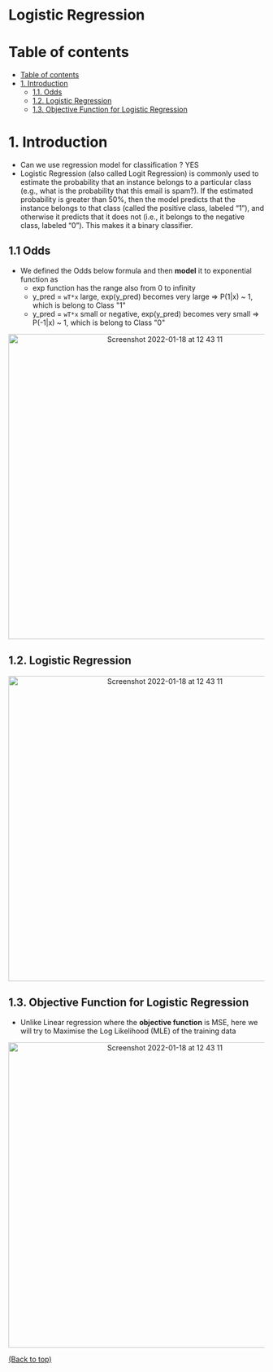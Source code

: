# Logistic Regression

# Table of contents
- [Table of contents](#table-of-contents)
- [1. Introduction](#1-introduction)
  - [1.1. Odds](#11-odds) 
  - [1.2. Logistic Regression](#12-logistic-regression)
  - [1.3. Objective Function for Logistic Regression](#13-objective-function-for-logistic-regression)


# 1. Introduction
- Can we use regression model for classification ? YES
- Logistic Regression (also called Logit Regression) is commonly used to estimate the probability that an instance belongs to a particular class (e.g., what is the probability that this email is spam?). If the estimated probability is greater than 50%, then the model predicts that the instance belongs to that class (called the positive class, labeled “1”), and otherwise it predicts that it does not (i.e., it belongs to the negative class, labeled “0”). This makes it a binary classifier.
## 1.1 Odds
- We defined the Odds below formula and then **model** it to exponential function as
  - exp function has the range also from 0 to infinity
  - y_pred = `wT*x` large, exp(y_pred) becomes very large => P(1|x) ~ 1, which is belong to Class "1"
  - y_pred = `wT*x` small or negative, exp(y_pred) becomes very small => P(-1|x) ~ 1, which is belong to Class "0"

<p align="center">
<img width="600" alt="Screenshot 2022-01-18 at 12 43 11" src="https://user-images.githubusercontent.com/64508435/151121195-bdae3517-397b-4761-aaaf-3855476259c7.jpeg"></p>

## 1.2. Logistic Regression
<p align="center">
<img width="600" alt="Screenshot 2022-01-18 at 12 43 11" src="https://user-images.githubusercontent.com/64508435/151122148-918f21d9-2a19-46cd-a949-f1cbe494e8f6.jpeg"></p>

## 1.3. Objective Function for Logistic Regression
- Unlike Linear regression where the **objective function** is MSE, here we will try to Maximise the Log Likelihood (MLE) of the training data
<p align="center">
<img width="600" alt="Screenshot 2022-01-18 at 12 43 11" src="https://user-images.githubusercontent.com/64508435/151122463-13f98403-18ad-48b9-8e19-e264a5a786f7.jpeg">
</p>


[(Back to top)](#table-of-contents)
